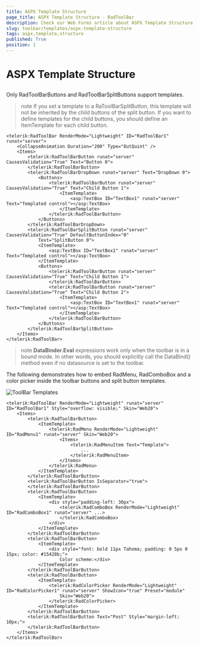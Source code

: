 ```yaml
---
title: ASPX Template Structure
page_title: ASPX Template Structure - RadToolBar
description: Check our Web Forms article about ASPX Template Structure.
slug: toolbar/templates/aspx-template-structure
tags: aspx,template,structure
published: True
position: 1
---
```


# ASPX Template Structure

## 

Only RadToolBarButtons and RadToolBarSplitButtons support templates.

>note If you set a template to a RaToolBarSplitButton, this template will not be inherited by the child buttons of the split button. If you want to define templates for the child buttons, you should define an ItemTemplate for each child button.
>


````ASPNET
<telerik:RadToolBar RenderMode="Lightweight" ID="RadToolBar1" runat="server">
    <CollapseAnimation Duration="200" Type="OutQuint" />
    <Items>
        <telerik:RadToolBarButton runat="server" CausesValidation="True" Text="Button 0">
        </telerik:RadToolBarButton>
        <telerik:RadToolBarDropDown runat="server" Text="DropDown 0">
            <Buttons>
                <telerik:RadToolBarButton runat="server" CausesValidation="True" Text="Child Button 1">
                    <ItemTemplate>
                        <asp:TextBox ID="TextBox1" runat="server" Text="Templated control"></asp:TextBox>
                    </ItemTemplate>
                </telerik:RadToolBarButton>
            </Buttons>
        </telerik:RadToolBarDropDown>
        <telerik:RadToolBarSplitButton runat="server" CausesValidation="True" DefaultButtonIndex="0"
            Text="SplitButton 0">
            <ItemTemplate>
                <asp:TextBox ID="TextBox1" runat="server" Text="Templated control"></asp:TextBox>
            </ItemTemplate>
            <Buttons>
                <telerik:RadToolBarButton runat="server" CausesValidation="True" Text="Child Button 1">
                </telerik:RadToolBarButton>
                <telerik:RadToolBarButton runat="server" CausesValidation="True" Text="Child Button 2">
                    <ItemTemplate>
                        <asp:TextBox ID="TextBox1" runat="server" Text="Templated control"></asp:TextBox>
                    </ItemTemplate>
                </telerik:RadToolBarButton>
            </Buttons>
        </telerik:RadToolBarSplitButton>
    </Items>
</telerik:RadToolBar>
````


>note  **DataBinder.Eval** expressions work only when the toolbar is in a bound mode. In other words, you should explicitly call the DataBind() method even if no datasource is set to the toolbar.
>


The following demonstrates how to embed RadMenu, RadComboBox and a color picker inside the toolbar buttons and split button templates.

![ToolBar Templates](images/toolbar_templates_aspx.gif)



````ASPNET
<telerik:RadToolBar RenderMode="Lightweight" runat="server" ID="RadToolBar1" Style="overflow: visible;" Skin="Web20">
    <Items>
        <telerik:RadToolBarButton>
            <ItemTemplate>
                <telerik:RadMenu RenderMode="Lightweight" ID="RadMenu1" runat="server" Skin="Web20">
                    <Items>
                        <telerik:RadMenuItem Text="Template">
                            ...
                        </telerik:RadMenuItem>
                    </Items>
                </telerik:RadMenu>
            </ItemTemplate>
        </telerik:RadToolBarButton>
        <telerik:RadToolBarButton IsSeparator="true">
        </telerik:RadToolBarButton>
        <telerik:RadToolBarButton>
            <ItemTemplate>
                <div style="padding-left: 30px">
                    <telerik:RadComboBox RenderMode="Lightweight" ID="RadComboBox1" runat="server" ...>
                    </telerik:RadComboBox>
                </div>
            </ItemTemplate>
        </telerik:RadToolBarButton>
        <telerik:RadToolBarButton>
            <ItemTemplate>
                <div style="font: bold 11px Tahoma; padding: 0 5px 0 15px; color: #15428b;">
                    Color scheme:</div>
            </ItemTemplate>
        </telerik:RadToolBarButton>
        <telerik:RadToolBarButton>
            <ItemTemplate>
                <telerik:RadColorPicker RenderMode="Lightweight" ID="RadColorPicker1" runat="server" ShowIcon="true" Preset="module"
                    Skin="Web20">
                </telerik:RadColorPicker>
            </ItemTemplate>
        </telerik:RadToolBarButton>
        <telerik:RadToolBarButton Text="Post" Style="margin-left: 10px;">
        </telerik:RadToolBarButton>
    </Items>
</telerik:RadToolBar>
````


